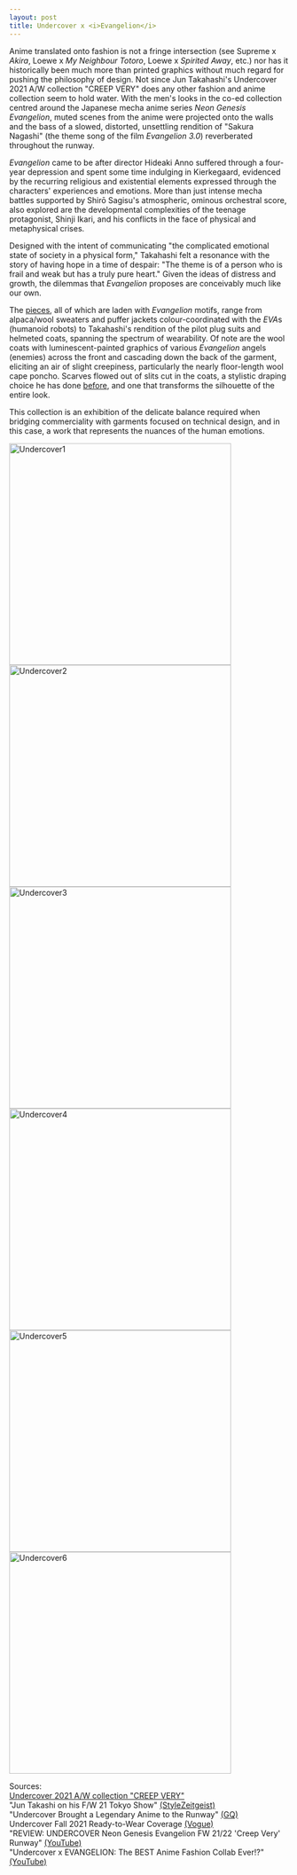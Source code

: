 ```yaml
---
layout: post
title: Undercover x <i>Evangelion</i>
---
```


Anime translated onto fashion is not a fringe intersection (see Supreme x <i>Akira</i>, Loewe x <i>My Neighbour Totoro</i>, Loewe x <i>Spirited Away</i>, etc.) nor has it historically been much more than printed graphics without much regard for pushing the philosophy of design. Not since Jun Takahashi's Undercover 2021 A/W collection "CREEP VERY" does any other fashion and anime collection seem to hold water. With the men's looks in the co-ed collection centred around the Japanese mecha anime series <i>Neon Genesis Evangelion</i>, muted scenes from the anime were projected onto the walls and the bass of a slowed, distorted, unsettling rendition of "Sakura Nagashi" (the theme song of the film <i>Evangelion 3.0</i>) reverberated throughout the runway.

<i>Evangelion</i> came to be after director Hideaki Anno suffered through a four-year depression and spent some time indulging in Kierkegaard, evidenced by the recurring religious and existential elements expressed through the characters' experiences and emotions. More than just intense mecha battles supported by Shirō Sagisu's atmospheric, ominous orchestral score, also explored are the developmental complexities of the teenage protagonist, Shinji Ikari, and his conflicts in the face of physical and metaphysical crises.

Designed with the intent of communicating "the complicated emotional state of society in a physical form," Takahashi felt a resonance with the story of having hope in a time of despair: "The theme is of a person who is frail and weak but has a truly pure heart." Given the ideas of distress and growth, the dilemmas that <i>Evangelion</i> proposes are conceivably much like our own. 

The <a href="https://undercoverism.com/collections/detail.php?id=1000" target="_blank" rel="noopener noreferrer">pieces</a>, all of which are laden with <i>Evangelion</i> motifs, range from alpaca/wool sweaters and puffer jackets colour-coordinated with the <i>EVA</i>s (humanoid robots) to Takahashi's rendition of the pilot plug suits and helmeted coats, spanning the spectrum of wearability. Of note are the wool coats with luminescent-painted graphics of various <i>Evangelion</i> angels (enemies) across the front and cascading down the back of the garment, eliciting an air of slight creepiness, particularly the nearly floor-length wool cape poncho. Scarves flowed out of slits cut in the coats, a stylistic draping choice he has done <a href="https://www.vogue.com/fashion-shows/fall-2014-ready-to-wear/undercover" target="_blank" rel="noopener noreferrer">before</a>, and one that transforms the silhouette of the entire look.

This collection is an exhibition of the delicate balance required when bridging commerciality with garments focused on technical design, and in this case, a work that represents the nuances of the human emotions. 

<p float="left">
  <img src="/assets/images/AW2120a.jpeg" width="400" alt="Undercover1" />
  <img src="/assets/images/AW2120b.jpeg" width="400" alt="Undercover2" />
  <img src="/assets/images/AW2124a.jpeg" width="400" alt="Undercover3" />
  <img src="/assets/images/AW2124b.jpeg" width="400" alt="Undercover4" />
  <img src="/assets/images/AW2127a.jpeg" width="400" alt="Undercover5" />
  <img src="/assets/images/AW2127b.jpeg" width="400" alt="Undercover6" />
</p>


Sources:<br />
<a href="https://undercoverism.com/collections/detail.php?id=1000" target="_blank" rel="noopener noreferrer">Undercover 2021 A/W collection "CREEP VERY"</a><br />
"Jun Takashi on his F/W 21 Tokyo Show" <a href="https://www.sz-mag.com/news/2021/03/jun-takahashi-on-his-f-w-21-tokyo-show/" target="_blank" rel="noopener noreferrer">(StyleZeitgeist)</a><br />
"Undercover Brought a Legendary Anime to the Runway" <a href="https://www.gq.com/story/undercover-neon-genesis-evangelion" target="_blank" rel="noopener noreferrer">(GQ)</a><br />
Undercover Fall 2021 Ready-to-Wear Coverage <a href="https://www.vogue.com/fashion-shows/fall-2021-ready-to-wear/undercover" target="_blank" rel="noopener noreferrer">(Vogue)</a><br />
"REVIEW: UNDERCOVER Neon Genesis Evangelion FW 21/22 'Creep Very' Runway" <a href="https://www.youtube.com/watch?v=4M4N5KlYZK4&t=9s" target="_blank" rel="noopener noreferrer">(YouTube)</a><br />
"Undercover x EVANGELION: The BEST Anime Fashion Collab Ever!?" <a href="https://www.youtube.com/watch?v=sXNidtxMwOw" target="_blank" rel="noopener noreferrer">(YouTube)</a><br />
